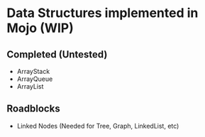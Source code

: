 # Data Structures implemented in Mojo (WIP)

## Completed (Untested)
- ArrayStack
- ArrayQueue
- ArrayList

## Roadblocks
- Linked Nodes (Needed for Tree, Graph, LinkedList, etc)